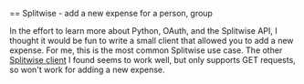 == Splitwise - add a new expense for a person, group

In the effort to learn more about Python, OAuth, and the Splitwise API, I thought
it would be fun to write a small client that allowed you to add a new expense.
For me, this is the most common Splitwise use case. The other [Splitwise client](https://github.com/namaggarwal/splitwise)
I found seems to work well, but only supports GET requests, so won't work for adding a new expense.
